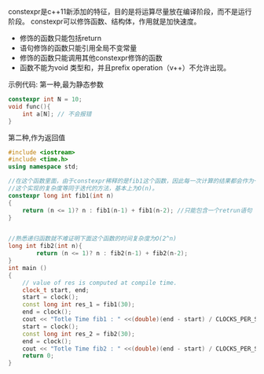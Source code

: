 constexpr是c++11新添加的特征，目的是将运算尽量放在编译阶段，而不是运行阶段。
constexpr可以修饰函数、结构体，作用就是加快速度。
* 修饰的函数只能包括return 
* 语句修饰的函数只能引用全局不变常量
* 修饰的函数只能调用其他constexpr修饰的函数
* 函数不能为void 类型和，并且prefix operation（v++）不允许出现。

示例代码:
第一种,最为静态参数
```C++
constexpr int N = 10;
void func(){
    int a[N]; // 不会报错
}
```


第二种,作为返回值
```C++
#include <iostream>
#include <time.h>
using namespace std; 

//在这个函数里面，由于constexpr稀释的是fib1这个函数，因此每一次计算的结果都会作为一个常量保存下来
//这个实现的复杂度等同于迭代的方法，基本上为O(n)。
constexpr long int fib1(int n) 
{ 
	return (n <= 1)? n : fib1(n-1) + fib1(n-2); //只能包含一个retrun语句
} 


//熟悉递归函数就不难证明下面这个函数的时间复杂度为O(2^n)
long int fib2(int n){
        return (n <= 1)? n : fib2(n-1) + fib2(n-2); 
}
int main () 
{ 
	// value of res is computed at compile time. 
  	clock_t start, end;
  	start = clock();
	const long int res_1 = fib1(30); 
  	end = clock();
  	cout << "Totle Time fib1 : " <<(double)(end - start) / CLOCKS_PER_SEC << "s" << endl;
  	start = clock();
	const long int res_2 = fib2(30); 
  	end = clock();
  	cout << "Totle Time fib2 : " <<(double)(end - start) / CLOCKS_PER_SEC << "s" << endl;
	return 0; 
}
```